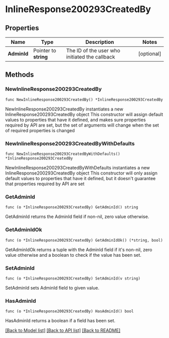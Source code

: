 # InlineResponse200293CreatedBy

## Properties

Name | Type | Description | Notes
------------ | ------------- | ------------- | -------------
**AdminId** | Pointer to **string** | The ID of the user who initiated the callback | [optional] 

## Methods

### NewInlineResponse200293CreatedBy

`func NewInlineResponse200293CreatedBy() *InlineResponse200293CreatedBy`

NewInlineResponse200293CreatedBy instantiates a new InlineResponse200293CreatedBy object
This constructor will assign default values to properties that have it defined,
and makes sure properties required by API are set, but the set of arguments
will change when the set of required properties is changed

### NewInlineResponse200293CreatedByWithDefaults

`func NewInlineResponse200293CreatedByWithDefaults() *InlineResponse200293CreatedBy`

NewInlineResponse200293CreatedByWithDefaults instantiates a new InlineResponse200293CreatedBy object
This constructor will only assign default values to properties that have it defined,
but it doesn't guarantee that properties required by API are set

### GetAdminId

`func (o *InlineResponse200293CreatedBy) GetAdminId() string`

GetAdminId returns the AdminId field if non-nil, zero value otherwise.

### GetAdminIdOk

`func (o *InlineResponse200293CreatedBy) GetAdminIdOk() (*string, bool)`

GetAdminIdOk returns a tuple with the AdminId field if it's non-nil, zero value otherwise
and a boolean to check if the value has been set.

### SetAdminId

`func (o *InlineResponse200293CreatedBy) SetAdminId(v string)`

SetAdminId sets AdminId field to given value.

### HasAdminId

`func (o *InlineResponse200293CreatedBy) HasAdminId() bool`

HasAdminId returns a boolean if a field has been set.


[[Back to Model list]](../README.md#documentation-for-models) [[Back to API list]](../README.md#documentation-for-api-endpoints) [[Back to README]](../README.md)


